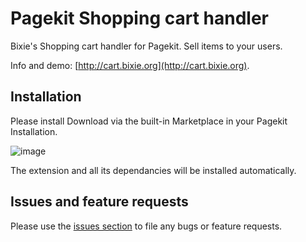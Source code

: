 # Pagekit Shopping cart handler

Bixie's Shopping cart handler for Pagekit. Sell items to your users.

Info and demo: [http://cart.bixie.org](http://cart.bixie.org).

## Installation

Please install Download via the built-in Marketplace in your Pagekit Installation.

![image](http://cart.bixie.org/storage/marketplace_download.jpg)

The extension and all its dependancies will be installed automatically.

## Issues and feature requests

Please use the [issues section](https://github.com/Bixie/pagekit-cart/issues) to file any bugs or feature requests.